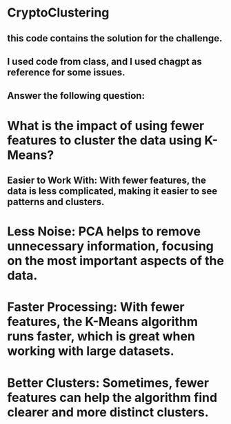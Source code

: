 # CryptoClustering

## this code contains the solution for the challenge.

## I used code from class, and I used chagpt as reference for some issues.

## Answer the following question:
# What is the impact of using fewer features to cluster the data using K-Means?
## Easier to Work With: With fewer features, the data is less complicated, making it easier to see patterns and clusters.
# Less Noise: PCA helps to remove unnecessary information, focusing on the most important aspects of the data.
# Faster Processing: With fewer features, the K-Means algorithm runs faster, which is great when working with large datasets.
# Better Clusters: Sometimes, fewer features can help the algorithm find clearer and more distinct clusters.
